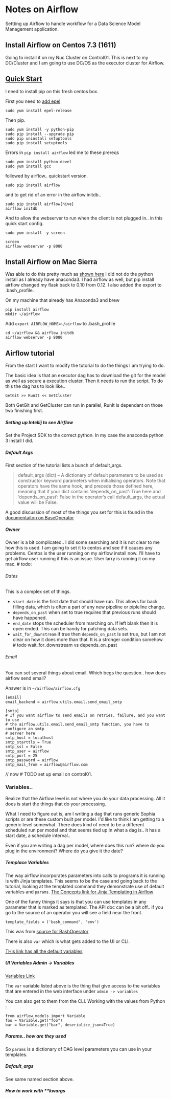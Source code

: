 # Notes on Airflow

Settting up Airflow to handle workflow for a Data Science Model Management application. 

## Install Airflow on Centos 7.3 (1611)

Going to install it on my Nuc Cluster on Control01.  This is next to my DC/Cluster and I am 
going to use DC/OS as the executor cluster for Airflow. 

## [Quick Start](https://airflow.incubator.apache.org/start.html)

I need to install pip on this fresh centos box. 

First you need to [add epel](https://www.cyberciti.biz/faq/installing-rhel-epel-repo-on-centos-redhat-7-x/)

    sudo yum install epel-release
    
Then pip. 

    sudo yum install -y python-pip
    sudo pip install --upgrade pip
    sudo pip uninstall setuptools
    sudo pip install setuptools

Errors in `pip install airflow` led me to these prereqs     
    
    sudo yum install python-devel
    sudo yum install gcc
    
followed by airflow.. quickstart version.



    sudo pip install airflow

and to get rid of an error in the airflow initdb..

    sudo pip install airflow[hive]
    airflow initdb
    
And to allow the webserver to run when the client is not plugged in.. in this quick start config. 

    sudo yum install -y screen 
    
    screen
    airflow webserver -p 8080 
    
## Install Airflow on Mac Sierra

Was able to do this pretty much as [shown here](https://kyungw00k.github.io/2016/05/04/setup-airflow/)
I  did not do the python install as I already have anaconda3. I had 
airflow as well, but pip install airflow changed my flask back to 0.10 from 0.12. I also 
added the export to .bash_profile. 

On my machine that already has Anaconda3 and brew

    pip install airflow
    mkdir ~/airflow

Add `export AIRFLOW_HOME=~/airflow` to .bash_profile

    cd ~/airflow && airflow initdb
    airflow webserver -p 8080

## Airflow tutorial

From the start I want to modify the tutorial to do the things I am trying to do.

The basic idea is that an executor dag has to download the git for the model as well as secure a
execution cluster.  Then it needs to run the script. To do this the dag has to look like..

    GetGit >> RunIt << GetCluster
    
Both GetGit and GetCluster can run in parallel, RunIt is dependant on those two finishing first. 


##### Setting up Intellij to see Airflow

Set the Project SDK to the correct python.  In my case the anaconda python 3 install I did.
  
##### Default Args

First section of the tutorial lists a bunch of default_args.  

> default_args (dict) – A dictionary of default parameters to be used as constructor keyword parameters 
when initialising operators. Note that operators have the same hook, and precede those defined here,
meaning that if your dict contains ‘depends_on_past’: True here and ‘depends_on_past’: False in the 
operator’s call default_args, the actual value will be False.

A good discussion of most of the things you set for this is found in the 
[documentaiton on BaseOperator](https://airflow.incubator.apache.org/code.html#baseoperator)

##### Owner

Owner is a bit complicated.. I did some searching and it is not clear to me how this is used.  I am going to
set it to centos and see if it causes any problems.  Centos is the user running on my airflow install now.
I'll have to get airflow user running if this is an issue.  User larry is running it on my mac. # todo: 
 
###### Dates

This is a complex set of things. 

 * `start_date` is the first date that should have run.  This allows for back
filling data, which is often a part of any new pipeline or pipleline change.  
 * `depends_on_past` when set to true 
requires that previous runs should have happened.  
 * `end_date` stops the scheduler from marching on.  If left
blank then it is open ended.  This can be handy for patching data sets. 
 * `wait_for_downstream` if true then `depends_on_past` is set true, but I am not clear on how
it does more than that.  It is a stronger condition somehow.  # todo wait_for_downstream vs depends_on_past

###### Email

You can set several things about email.  Which begs the question.. how does airflow send email?

Answer is in `~/airflow/airflow.cfg`

    [email]
    email_backend = airflow.utils.email.send_email_smtp
    
    [smtp]
    # If you want airflow to send emails on retries, failure, and you want to use
    # the airflow.utils.email.send_email_smtp function, you have to configure an smtp
    # server here
    smtp_host = localhost
    smtp_starttls = True
    smtp_ssl = False
    smtp_user = airflow
    smtp_port = 25
    smtp_password = airflow
    smtp_mail_from = airflow@airflow.com

// now # TODO set up email on control01.  


### Variables.. 

Realize that the Airflow level is not where you do your data processing.  All it does is start the things that 
do your processing.  

What I need to figure out is, am I writing a dag that runs generic Sophia scripts or are these custom built 
per model.  I'd like to think I am getting to a generic level somewhat.  There does kind of need to be 
a different scheduled run per model and that seems tied up in what a dag is.. it has a start date, a schedule 
interval.. 

Even if you are writing a dag per model, where does this run?  where do you plug in the environment? Where do you 
give it the date?

##### Templace Variables

The way airflow incorporates parameters into calls to programs it is running is with Jinja templates.
This seems to be the case and going back to the tutorial, looking at the templated command they demonstrate
use of default variables and `params`.  [The Concepts link for Jinja Templating in Airflow](https://airflow.incubator.apache.org/concepts.html#jinja-templating)

One of the funny things it says is that you can use templates in any parameter that is marked as templated.  The API
doc can be a bit off.. if you go to the source of an operator you will see a field near the front. 

    template_fields = ('bash_command', 'env')
    
This was from [source for BashOperator](https://airflow.incubator.apache.org/_modules/bash_operator.html#BashOperator)

There is also `var` which is what gets added to the UI or CLI. 


[THis link has all the default variables](http://pythonhosted.org/airflow/code.html#default-variables)

##### UI Variables Admin -> Variables

[Variables Link](https://airflow.incubator.apache.org/concepts.html#variables)

The `var` variable listed above is the thing that give access to the variables that are entered in the 
web interface under `admin -> variables`

You can also get to them from the CLI. Working with the values from Python :

    from airflow.models import Variable
    foo = Variable.get("foo")
    bar = Variable.get("bar", deserialize_json=True)

##### Params.. how are they used

So `params` is a dictionary of DAG level parameters you can use in your templates.  
    
##### Default_args 

See same named section above. 

##### How to work with **kwargs





